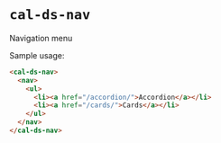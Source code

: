 # `cal-ds-nav`

Navigation menu

Sample usage:

```html
<cal-ds-nav>
  <nav>
    <ul>
      <li><a href="/accordion/">Accordion</a></li>
      <li><a href="/cards/">Cards</a></li>
    </ul>
  </nav>
</cal-ds-nav>
```
